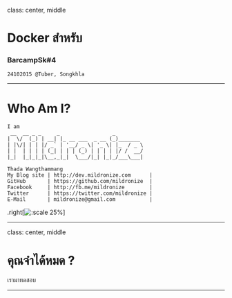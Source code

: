 class: center, middle

# Docker สำหรับ
### BarcampSk#4
```
24102015 @Tuber, Songkhla
```
---

# Who Am I?
```
I am
 __  __ _ _     _                 _
|  \/  (_) | __| |_ __ ___  _ __ (_)_______
| |\/| | | |/ _` | '__/ _ \| '_ \| |_  / _ \
| |  | | | | (_| | | | (_) | | | | |/ /  __/
|_|  |_|_|_|\__,_|_|  \___/|_| |_|_/___\___|

Thada Wangthammang
My Blog site | http://dev.mildronize.com      |
GitHub       | https://github.com/mildronize  |
Facebook     | http://fb.me/mildronize        |
Twitter      | https://twitter.com/mildronize |
E-Mail       | mildronize@gmail.com           |
```

.right[![:scale 25%](https://avatars3.githubusercontent.com/u/3647850?v=3&s=460)]

---

class: center, middle
# คุณจำได้หมด ?


เรามาทดสอบ

---

